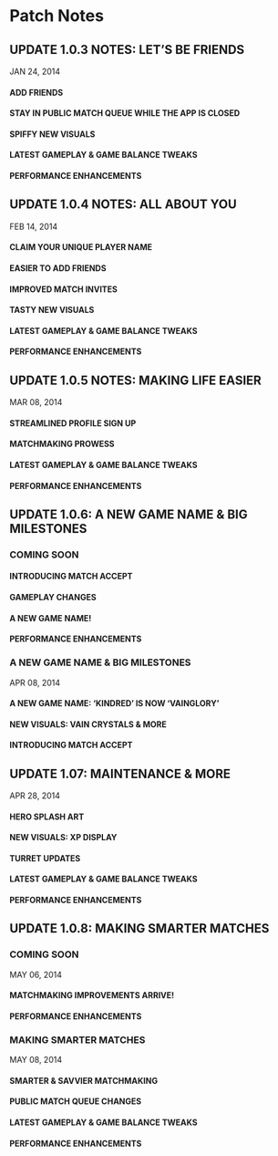 # Patch Notes

## UPDATE 1.0.3 NOTES: LET’S BE FRIENDS

JAN 24, 2014

#### ADD FRIENDS

#### STAY IN PUBLIC MATCH QUEUE WHILE THE APP IS CLOSED

#### SPIFFY NEW VISUALS

#### LATEST GAMEPLAY & GAME BALANCE TWEAKS

#### PERFORMANCE ENHANCEMENTS

## UPDATE 1.0.4 NOTES: ALL ABOUT YOU

FEB 14, 2014

#### CLAIM YOUR UNIQUE PLAYER NAME

#### EASIER TO ADD FRIENDS

#### IMPROVED MATCH INVITES

#### TASTY NEW VISUALS

#### LATEST GAMEPLAY & GAME BALANCE TWEAKS

#### PERFORMANCE ENHANCEMENTS

## UPDATE 1.0.5 NOTES: MAKING LIFE EASIER

MAR 08, 2014

#### STREAMLINED PROFILE SIGN UP

#### MATCHMAKING PROWESS

#### LATEST GAMEPLAY & GAME BALANCE TWEAKS

#### PERFORMANCE ENHANCEMENTS

## UPDATE 1.0.6: A NEW GAME NAME & BIG MILESTONES

### COMING SOON

#### INTRODUCING MATCH ACCEPT

#### GAMEPLAY CHANGES

#### A NEW GAME NAME!

#### PERFORMANCE ENHANCEMENTS

### A NEW GAME NAME & BIG MILESTONES

APR 08, 2014

#### A NEW GAME NAME: ‘KINDRED’ IS NOW ‘VAINGLORY’

#### NEW VISUALS: VAIN CRYSTALS & MORE

#### INTRODUCING MATCH ACCEPT

## UPDATE 1.07: MAINTENANCE & MORE

APR 28, 2014

#### HERO SPLASH ART

#### NEW VISUALS: XP DISPLAY

#### TURRET UPDATES

#### LATEST GAMEPLAY & GAME BALANCE TWEAKS

#### PERFORMANCE ENHANCEMENTS

## UPDATE 1.0.8: MAKING SMARTER MATCHES

### COMING SOON

MAY 06, 2014

#### MATCHMAKING IMPROVEMENTS ARRIVE!

#### PERFORMANCE ENHANCEMENTS

### MAKING SMARTER MATCHES

MAY 08, 2014

#### SMARTER & SAVVIER MATCHMAKING

#### PUBLIC MATCH QUEUE CHANGES

#### LATEST GAMEPLAY & GAME BALANCE TWEAKS

#### PERFORMANCE ENHANCEMENTS

